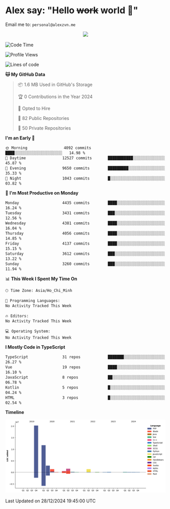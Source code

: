 # Alex say: "Hello ~~work~~ world 🐾"
Email me to: `personal@alexzvn.me`


<p align=center>
  <a href="https://skillicons.dev">
    <img src="https://skillicons.dev/icons?i=ts,js,php,nodejs,bun,vue,nuxt,react,svelte,tauri,laravel,rust,mongodb,docker,electron,redis,rabbitmq,tailwind,git,cloudflare,elysia,mysql,nginx,rollupjs,sentry,ubuntu,yarn,html,css,vite" />
  </a>
</p>

<!--START_SECTION:waka-->
![Code Time](http://img.shields.io/badge/Code%20Time-1%2C066%20hrs%2055%20mins-blue)

![Profile Views](http://img.shields.io/badge/Profile%20Views-1-blue)

![Lines of code](https://img.shields.io/badge/From%20Hello%20World%20I%27ve%20Written-40.7%20million%20lines%20of%20code-blue)

**🐱 My GitHub Data** 

> 📦 1.6 MB Used in GitHub's Storage 
 > 
> 🏆 0 Contributions in the Year 2024
 > 
> 💼 Opted to Hire
 > 
> 📜 82 Public Repositories 
 > 
> 🔑 50 Private Repositories 
 > 
**I'm an Early 🐤** 

```text
🌞 Morning                4092 commits        ████░░░░░░░░░░░░░░░░░░░░░   14.98 % 
🌆 Daytime                12527 commits       ███████████░░░░░░░░░░░░░░   45.87 % 
🌃 Evening                9650 commits        █████████░░░░░░░░░░░░░░░░   35.33 % 
🌙 Night                  1043 commits        █░░░░░░░░░░░░░░░░░░░░░░░░   03.82 % 
```
📅 **I'm Most Productive on Monday** 

```text
Monday                   4435 commits        ████░░░░░░░░░░░░░░░░░░░░░   16.24 % 
Tuesday                  3431 commits        ███░░░░░░░░░░░░░░░░░░░░░░   12.56 % 
Wednesday                4381 commits        ████░░░░░░░░░░░░░░░░░░░░░   16.04 % 
Thursday                 4056 commits        ████░░░░░░░░░░░░░░░░░░░░░   14.85 % 
Friday                   4137 commits        ████░░░░░░░░░░░░░░░░░░░░░   15.15 % 
Saturday                 3612 commits        ███░░░░░░░░░░░░░░░░░░░░░░   13.22 % 
Sunday                   3260 commits        ███░░░░░░░░░░░░░░░░░░░░░░   11.94 % 
```


📊 **This Week I Spent My Time On** 

```text
🕑︎ Time Zone: Asia/Ho_Chi_Minh

💬 Programming Languages: 
No Activity Tracked This Week

🔥 Editors: 
No Activity Tracked This Week

💻 Operating System: 
No Activity Tracked This Week
```

**I Mostly Code in TypeScript** 

```text
TypeScript               31 repos            ███████░░░░░░░░░░░░░░░░░░   26.27 % 
Vue                      19 repos            ████░░░░░░░░░░░░░░░░░░░░░   16.10 % 
JavaScript               8 repos             ██░░░░░░░░░░░░░░░░░░░░░░░   06.78 % 
Kotlin                   5 repos             █░░░░░░░░░░░░░░░░░░░░░░░░   04.24 % 
HTML                     3 repos             █░░░░░░░░░░░░░░░░░░░░░░░░   02.54 % 
```



**Timeline**

![Lines of Code chart](https://raw.githubusercontent.com/alexzvn/alexzvn/main/assets/bar_graph.png)


 Last Updated on 28/12/2024 19:45:00 UTC
<!--END_SECTION:waka-->
